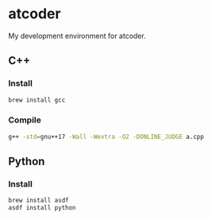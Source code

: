 # atcoder

My development environment for atcoder.

## C++

### Install

```sh
brew install gcc
```

### Compile

```sh
g++ -std=gnu++17 -Wall -Wextra -O2 -DONLINE_JUDGE a.cpp
```


## Python

### Install

```sh
brew install asdf
asdf install python
```
